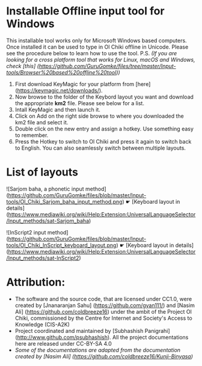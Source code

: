 # Installable Offline input tool for Windows
This installable tool works only for Microsoft Windows based computers. Once installed it can be used to type in Ol Chiki offline in Unicode. Please see the procedure below to learn how to use the tool. P.S. <i>(If you are looking for a cross platform tool that works for Linux, macOS and Windows, check [this] (https://github.com/GuruGomke/files/tree/master/Input-tools/Browser%20based%20offline%20tool))</i>
 1. First download KeyMagic for your platform from [here] (https://keymagic.net/downloads/).
 2. Now browse to the folder of the Keybord layout you want and download the appropriate <b>km2</b> file. Please see below for a list.
 3. Intall KeyMagic and then launch it.
 4. Click on Add on the right side browse to where you downloaded the km2 file and select it.
 5. Double click on the new entry and assign a hotkey. Use something easy to remember. 
 6. Press the Hotkey to switch to Ol Chiki and press it again to switch back to English. You can also seamlessly switch between multiple layouts.

# List of layouts
![Sarjom baha, a phonetic input method] (https://github.com/GuruGomke/files/blob/master/Input-tools/Ol_Chiki_Sarjom_baha_input_method.png)
☛ [Keyboard layout in details] (https://www.mediawiki.org/wiki/Help:Extension:UniversalLanguageSelector/Input_methods/sat-Sarjom_baha)

![InScript2 input method] (https://github.com/GuruGomke/files/blob/master/Input-tools/Ol_Chiki_InScript_keyboard_layout.png)
☛ [Keyboard layout in details] (https://www.mediawiki.org/wiki/Help:Extension:UniversalLanguageSelector/Input_methods/sat-InScript2)

# Attribution:
* The software and the source code, that are licensed under CC1.0, were created by [Jnanaranjan Sahu] (https://github.com/gyan111/) and [Nasim Ali] (https://github.com/coldbreeze16) under the ambit of the Project Ol Chiki, commissioned by the Centre for Internet and Society's Access to Knowledge (CIS-A2K)
* Project coordinated and maintained by [Subhashish Panigrahi] (http://www.github.com/psubhashish). All the project documentations here are released under CC-BY-SA 4.0
* <i>Some of the documentations are adapted from the documentation created by [Nasim Ali] (https://github.com/coldbreeze16/Kunji-Binyasa)</i>
